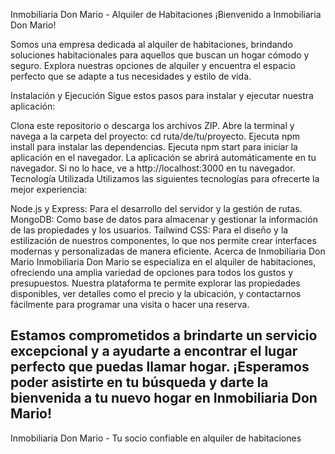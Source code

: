 Inmobiliaria Don Mario - Alquiler de Habitaciones
¡Bienvenido a Inmobiliaria Don Mario!

Somos una empresa dedicada al alquiler de habitaciones, brindando soluciones habitacionales para aquellos que buscan un hogar cómodo y seguro. Explora nuestras opciones de alquiler y encuentra el espacio perfecto que se adapte a tus necesidades y estilo de vida.

Instalación y Ejecución
Sigue estos pasos para instalar y ejecutar nuestra aplicación:

Clona este repositorio o descarga los archivos ZIP.
Abre la terminal y navega a la carpeta del proyecto: cd ruta/de/tu/proyecto.
Ejecuta npm install para instalar las dependencias.
Ejecuta npm start para iniciar la aplicación en el navegador.
La aplicación se abrirá automáticamente en tu navegador. Si no lo hace, ve a http://localhost:3000 en tu navegador.
Tecnología Utilizada
Utilizamos las siguientes tecnologías para ofrecerte la mejor experiencia:

Node.js y Express: Para el desarrollo del servidor y la gestión de rutas.
MongoDB: Como base de datos para almacenar y gestionar la información de las propiedades y los usuarios.
Tailwind CSS: Para el diseño y la estilización de nuestros componentes, lo que nos permite crear interfaces modernas y personalizadas de manera eficiente.
Acerca de Inmobiliaria Don Mario
Inmobiliaria Don Mario se especializa en el alquiler de habitaciones, ofreciendo una amplia variedad de opciones para todos los gustos y presupuestos. Nuestra plataforma te permite explorar las propiedades disponibles, ver detalles como el precio y la ubicación, y contactarnos fácilmente para programar una visita o hacer una reserva.

Estamos comprometidos a brindarte un servicio excepcional y a ayudarte a encontrar el lugar perfecto que puedas llamar hogar. ¡Esperamos poder asistirte en tu búsqueda y darte la bienvenida a tu nuevo hogar en Inmobiliaria Don Mario!
---
Inmobiliaria Don Mario - Tu socio confiable en alquiler de habitaciones
